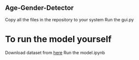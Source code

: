 ## Age-Gender-Detector
Copy all the files in the repository to your system
Run the gui.py 

# To run the model yourself
Download dataset from [here](https://www.kaggle.com/datasets/jangedoo/utkface-new)
Run the model.ipynb
